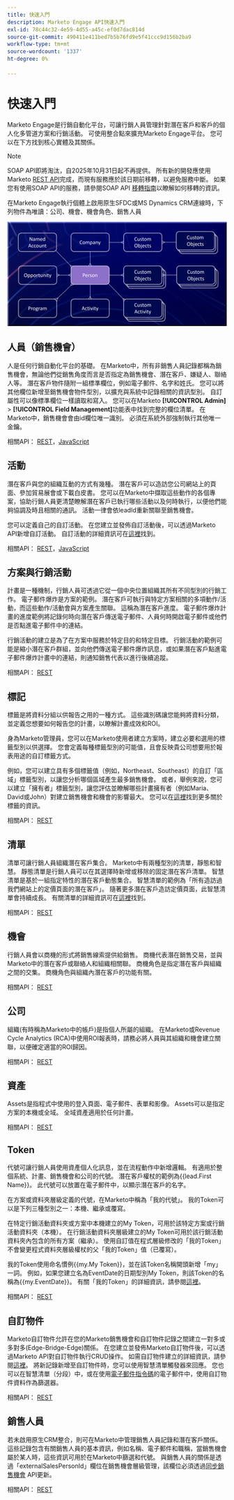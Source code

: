 ```yaml
---
title: 快速入門
description: Marketo Engage API快速入門
exl-id: 78c44c32-4e59-4d55-a45c-ef0d7dac814d
source-git-commit: 490411e411bed7b5b76fd9e5f41ccc9d156b2ba9
workflow-type: tm+mt
source-wordcount: '1337'
ht-degree: 0%

---
```


# 快速入門

Marketo Engage是行銷自動化平台，可讓行銷人員管理針對潛在客戶和客戶的個人化多管道方案和行銷活動。 可使用整合點來擴充Marketo Engage平台。 您可以在下方找到核心實體及其關係。

>[!NOTE]
>SOAP API即將淘汰，自2025年10月31日起不再提供。 所有新的開發應使用Marketo [REST API](./rest-api/rest-api.md)完成，而現有服務應於該日期前移轉，以避免服務中斷。 如果您有使用SOAP API的服務，請參閱SOAP API [移轉指南](./soap-api/migration.md)以瞭解如何移轉的資訊。
>

在Marketo Engage執行個體上啟用原生SFDC或MS Dynamics CRM連線時，下列物件為唯讀：公司、機會、機會角色、銷售人員

![資料模型](assets/data_model.png)

## 人員（銷售機會）

人是任何行銷自動化平台的基礎。 在Marketo中，所有非銷售人員記錄都稱為銷售機會，無論他們從銷售角度而言是否指定為銷售機會、潛在客戶、嫌疑人、聯絡人等。 潛在客戶物件隨附一組標準欄位，例如電子郵件、名字和姓氏。 您可以將其他欄位新增至銷售機會物件型別，以擴充與系統中記錄相關的資訊型別。 自訂屬性可以像標準欄位一樣讀取和寫入。 您可以在Marketo **[!UICONTROL Admin]** > **[!UICONTROL Field Management]**&#x200B;功能表中找到完整的欄位清單。 在Marketo中，銷售機會會由id欄位唯一識別。 必須在系統外部強制執行其他唯一金鑰。

相關API： [REST](https://developer.adobe.com/marketo-apis/api/mapi/#tag/Leads)，[JavaScript](javascript-api/lead-tracking.md#lead-tracking-api)

## 活動

潛在客戶與您的組織互動的方式有幾種。 潛在客戶可以造訪您公司網站上的頁面、參加貿易展會或下載白皮書。 您可以在Marketo中擷取這些動作的各個專案，協助行銷人員更清楚瞭解潛在客戶已執行哪些活動以及何時執行，以便他們能夠協調及時且相關的通訊。 活動一律會依leadId重新關聯至銷售機會。

您可以定義自己的自訂活動。 在您建立並發佈自訂活動後，可以透過Marketo API新增自訂活動。 自訂活動的詳細資訊可在[這裡](https://experienceleague.adobe.com/en/docs/marketo/using/product-docs/administration/marketo-custom-activities/understanding-custom-activities)找到。

相關API： [REST](https://developer.adobe.com/marketo-apis/api/mapi/#tag/Activities)，[JavaScript](javascript-api/lead-tracking.md#munchkin-behavior)

## 方案與行銷活動

計畫是一種機制，行銷人員可透過它從一個中央位置組織其所有不同型別的行銷工作。 電子郵件爆炸是方案的範例。 潛在客戶可執行與特定方案相關的多項動作/活動，而這些動作/活動會與方案產生關聯。 這稱為潛在客戶進度。 電子郵件爆炸計畫的進度範例將記錄何時向潛在客戶傳送電子郵件、人員何時開啟電子郵件或他們是否點進電子郵件中的連結。

行銷活動的建立是為了在方案中服務於特定目的和特定目標。 行銷活動的範例可能是縮小潛在客戶群組，並向他們傳送電子郵件爆炸訊息，或如果潛在客戶點進電子郵件爆炸計畫中的連結，則通知銷售代表以進行後續追蹤。

相關API： [REST](https://developer.adobe.com/marketo-apis/api/mapi/#tag/Campaigns)

## 標記

標籤是將資料分組以供報告之用的一種方式。 這些識別碼讓您能夠將資料分類，並定義您想要如何報告您的計畫，以瞭解計畫成效和ROI。

身為Marketo管理員，您可以在Marketo使用者建立方案時，建立必要和選用的標籤型別以供選擇。 您會定義每種標籤型別的可能值，且會反映貴公司想要用於報表用途的自訂標籤方式。

例如，您可以建立具有多個標籤值（例如，Northeast、Southeast）的自訂「區域」標籤型別，以讓您分析哪個區域產生最多銷售機會。 或者，舉例來說，您可以建立「擁有者」標籤型別，讓您評估並瞭解哪些計畫擁有者（例如Maria、David或John）對建立銷售機會和機會的影響最大。 您可以在[這裡](https://experienceleague.adobe.com/en/docs/marketo/using/product-docs/core-marketo-concepts/programs/working-with-programs/understanding-tags)找到更多關於標籤的資訊。

相關API： [REST](https://developer.adobe.com/marketo-apis/api/asset/)

## 清單

清單可讓行銷人員組織潛在客戶集合。 Marketo中有兩種型別的清單，靜態和智慧。 靜態清單是行銷人員可以在其選擇時新增或移除的固定潛在客戶清單。 智慧清單是基於一組指定特性的潛在客戶動態集合。 智慧清單的範例為「所有造訪過我們網站上的定價頁面的潛在客戶」。 隨著更多潛在客戶造訪定價頁面，此智慧清單會持續成長。 有關清單的詳細資訊可在[這裡](https://experienceleague.adobe.com/zh-hant/docs/marketo/using/home)找到。

相關API： [REST](https://developer.adobe.com/marketo-apis/api/asset/#tag/Static-Lists)

## 機會

行銷人員會以商機的形式將銷售線索提供給銷售。 商機代表潛在銷售交易，並與Marketo中的潛在客戶或聯絡人和組織相關聯。 商機角色是指定潛在客戶與組織之間的交集。 商機角色與組織內潛在客戶的功能有關。

相關API： [REST](https://developer.adobe.com/marketo-apis/api/mapi/#tag/Opportunities)

## 公司

組織(有時稱為Marketo中的帳戶)是指個人所屬的組織。 在Marketo或Revenue Cycle Analytics (RCA)中使用ROI報表時，請務必將人員與其組織和機會建立關聯，以便確定適當的ROI歸因。

相關API： [REST](https://developer.adobe.com/marketo-apis/api/mapi/#tag/Companies)

## 資產

Assets是指程式中使用的登入頁面、電子郵件、表單和影像。 Assets可以是指定方案的本機或全域。 全域資產適用於任何計畫。

相關API： [REST](https://developer.adobe.com/marketo-apis/api/asset/)

## Token

代號可讓行銷人員使用資產個人化訊息，並在流程動作中新增邏輯。 有適用於整個系統、計畫、銷售機會和公司的代號。 潛在客戶權杖的範例為{{lead.First Name}}。 此代號可以放置在電子郵件中，以顯示潛在客戶的名字。

在方案或資料夾層級定義的代號，在Marketo中稱為「我的代號」。 我的Token可以是下列三種型別之一：本機、繼承或覆寫。

在特定行銷活動資料夾或方案中本機建立的My Token，可用於該特定方案或行銷活動資料夾（本機）。 在行銷活動資料夾層級建立的My Token可用於該行銷活動資料夾內包含的所有方案（繼承）。 使用自訂值在程式層級修改的「我的Token」不會變更程式資料夾層級權杖的父「我的Token」值（已覆寫）。

我的Token使用命名慣例{{my.My Token}}，並在該Token名稱開頭新增「my」一詞。 例如，如果您建立名為EventDate的日期型別My Token，則該Token的名稱為{{my.EventDate}}。 有關「我的Token」的詳細資訊，請參閱[這裡](https://experienceleague.adobe.com/en/docs/marketo/using/product-docs/core-marketo-concepts/programs/tokens/understanding-my-tokens-in-a-program)。

相關API： [REST](https://developer.adobe.com/marketo-apis/api/asset/#tag/Tokens)

## 自訂物件

Marketo自訂物件允許在您的Marketo銷售機會和自訂物件記錄之間建立一對多或多對多(Edge-Bridge-Edge)關係。 在您建立並發佈Marketo自訂物件後，可以透過Marketo API對自訂物件執行CRUD操作。 如需自訂物件建立的詳細資訊，請參閱[這裡](https://experienceleague.adobe.com/zh-hant/docs/marketo/using/home)。 將新記錄新增至自訂物件時，您可以使用智慧清單觸發器來回應。 您也可以在智慧清單（分段）中，或在使用[電子郵件指令碼](email-scripting.md)的電子郵件中，使用自訂物件資料作為篩選器。

相關API： [REST](https://developer.adobe.com/marketo-apis/api/mapi/#tag/Custom-Objects)

## 銷售人員

若未啟用原生CRM整合，則可在Marketo中管理銷售人員記錄和潛在客戶關係。 這些記錄包含有關銷售人員的基本資訊，例如名稱、電子郵件和職稱，當銷售機會屬於某人時，這些資訊可用於在Marketo中篩選和代號。 與銷售人員的關係是透過「externalSalesPersonId」欄位在銷售機會層級管理，該欄位必須透過[同步銷售機會](https://developer.adobe.com/marketo-apis/api/mapi/#tag/Leads/operation/syncLeadUsingPOST) API更新。

相關API： [REST](https://developer.adobe.com/marketo-apis/api/mapi/#tag/Sales-Persons)
